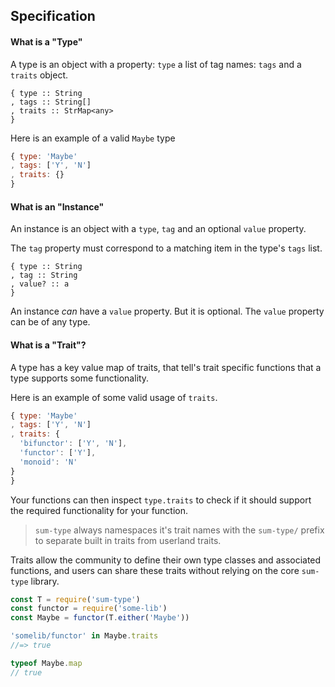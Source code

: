 ## Specification

#### What is a "Type"

A type is an object with a property: `type` a list of tag names: `tags` and a `traits` object.


```
{ type :: String
, tags :: String[]
, traits :: StrMap<any>
}
```

Here is an example of a valid `Maybe` type

```js
{ type: 'Maybe'
, tags: ['Y', 'N']
, traits: {}
}
```

#### What is an "Instance"

An instance is an object with a `type`, `tag` and an optional `value` property.

The `tag` property must correspond to a matching item in the type's `tags` list.

```
{ type :: String
, tag :: String
, value? :: a
}
```

An instance _can_ have a `value` property. But it is optional. The `value` property can be of any type.

#### What is a "Trait"?

A type has a key value map of traits, that tell's trait specific functions that a type supports some functionality.

Here is an example of some valid usage of `traits`.

```js
{ type: 'Maybe'
, tags: ['Y', 'N']
, traits: {
  'bifunctor': ['Y', 'N'],
  'functor': ['Y'],
  'monoid': 'N'
}
}
```

Your functions can then inspect `type.traits` to check if it should support the required functionality for your function.

> `sum-type` always namespaces it's trait names with the `sum-type/` prefix to separate built in traits from userland traits.

Traits allow the community to define their own type classes and associated functions, and users can share these traits without relying on the core `sum-type` library.

```js
const T = require('sum-type')
const functor = require('some-lib')
const Maybe = functor(T.either('Maybe'))

'somelib/functor' in Maybe.traits
//=> true

typeof Maybe.map
// true
```